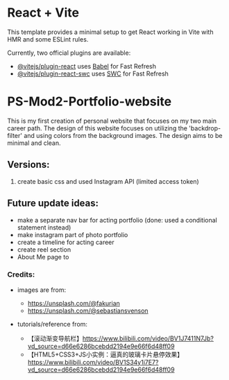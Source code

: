 # React + Vite

This template provides a minimal setup to get React working in Vite with HMR and some ESLint rules.

Currently, two official plugins are available:

- [@vitejs/plugin-react](https://github.com/vitejs/vite-plugin-react/blob/main/packages/plugin-react/README.md) uses [Babel](https://babeljs.io/) for Fast Refresh
- [@vitejs/plugin-react-swc](https://github.com/vitejs/vite-plugin-react-swc) uses [SWC](https://swc.rs/) for Fast Refresh

# PS-Mod2-Portfolio-website

This is my first creation of personal website that focuses on my two main career path. 
The design of this website focuses on utilizing the 'backdrop-filter' and using colors from the background images. 
The design aims to be minimal and clean. 




## Versions:
1. create basic css and used Instagram API (limited access token)

## Future update ideas:
- make a separate nav bar for acting portfolio (done: used a conditional statement instead)
- make instagram part of photo portfolio
- create a timeline for acting career
- create reel section 
- About Me page to 

### Credits: 
- images are from: 
    - https://unsplash.com/@fakurian
    - https://unsplash.com/@sebastiansvenson

- tutorials/reference from: 
    - 【滚动渐变导航栏】https://www.bilibili.com/video/BV1J7411N7Jb?vd_source=d66e6286bcebdd2194e9e66f6d48ff09
    - 【HTML5+CSS3+JS小实例：逼真的玻璃卡片悬停效果】https://www.bilibili.com/video/BV1S34y1i7E7?vd_source=d66e6286bcebdd2194e9e66f6d48ff09

